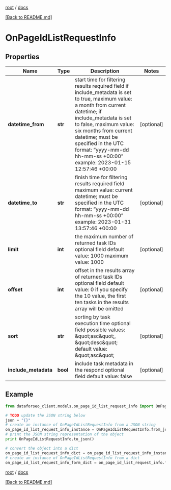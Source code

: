 [root](./../ "root") / [docs](./ "docs")

[[Back to README.md]](./../README.md "[Back to README.md]")

# OnPageIdListRequestInfo

## Properties

Name | Type | Description | Notes
------------ | ------------- | ------------- | -------------
**datetime_from** | **str** | start time for filtering results required field if include_metadata is set to true, maximum value: a month from current datetime; if include_metadata is set to false, maximum value: six months from current datetime; must be specified in the UTC format: “yyyy-mm-dd hh-mm-ss +00:00” example: 2023-01-15 12:57:46 +00:00 | [optional]
**datetime_to** | **str** | finish time for filtering results required field maximum value: current datetime; must be specified in the UTC format: “yyyy-mm-dd hh-mm-ss +00:00” example: 2023-01-31 13:57:46 +00:00 | [optional]
**limit** | **int** | the maximum number of returned task IDs optional field default value: 1000 maximum value: 1000 | [optional]
**offset** | **int** | offset in the results array of returned task IDs optional field default value: 0 if you specify the 10 value, the first ten tasks in the results array will be omitted | [optional]
**sort** | **str** | sorting by task execution time optional field possible values: \&quot;asc\&quot;, \&quot;desc\&quot; default value: \&quot;asc\&quot; | [optional]
**include_metadata** | **bool** | include task metadata in the respond optional field default value: false | [optional]

## Example

```python
from dataforseo_client.models.on_page_id_list_request_info import OnPageIdListRequestInfo

# TODO update the JSON string below
json = "{}"
# create an instance of OnPageIdListRequestInfo from a JSON string
on_page_id_list_request_info_instance = OnPageIdListRequestInfo.from_json(json)
# print the JSON string representation of the object
print OnPageIdListRequestInfo.to_json()

# convert the object into a dict
on_page_id_list_request_info_dict = on_page_id_list_request_info_instance.to_dict()
# create an instance of OnPageIdListRequestInfo from a dict
on_page_id_list_request_info_form_dict = on_page_id_list_request_info.from_dict(on_page_id_list_request_info_dict)
```

  

[root](./../ "root") / [docs](./ "docs")

[[Back to README.md]](./../README.md "[Back to README.md]")
